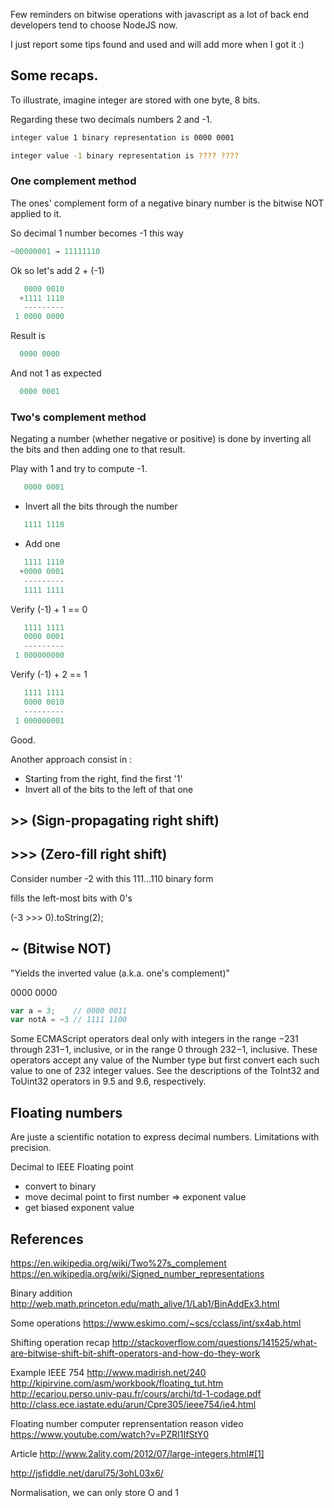 Few reminders on bitwise operations with javascript as a lot of back end developers tend to choose NodeJS now.

I just report some tips found and used and will add more when I got it :)

## Some recaps.

To illustrate, imagine integer are stored with one byte, 8 bits.

Regarding these two decimals numbers 2 and -1.

```bash
integer value 1 binary representation is 0000 0001
```

```bash
integer value -1 binary representation is ???? ????
```

### One complement method

The ones' complement form of a negative binary number is the bitwise NOT applied to it.

So decimal 1 number becomes -1 this way

```javascript
~00000001 → 11111110
```



Ok so let's add 2 + (-1)

```javascript
   0000 0010
  +1111 1110
   ---------
 1 0000 0000
```

Result is

```javascript
  0000 0000
```

And not 1 as expected

```javascript
  0000 0001
```

### Two's complement method

Negating a number (whether negative or positive) is done by inverting all the bits and then adding one to that result.

Play with 1 and try to compute -1.

```javascript
   0000 0001
```

- Invert all the bits through the number

```javascript
   1111 1110
```

- Add one

```javascript
   1111 1110
  +0000 0001
   ---------
   1111 1111
```

Verify (-1) + 1 == 0

```javascript
   1111 1111
   0000 0001
   ---------
 1 000000000
```

Verify (-1) + 2 == 1

```javascript
   1111 1111
   0000 0010
   ---------
 1 000000001
```

Good.

Another approach consist in :

- Starting from the right, find the first '1'
- Invert all of the bits to the left of that one

## >> (Sign-propagating right shift)



## >>> (Zero-fill right shift)

Consider number -2 with this 111...110 binary form

fills the left-most bits with 0's

(-3 >>> 0).toString(2);

## ~ (Bitwise NOT)

"Yields the inverted value (a.k.a. one's complement)"



0000 0000

```javascript
var a = 3;    // 0000 0011
var notA = ~3 // 1111 1100
```

Some ECMAScript operators deal only with integers in the range −231 through 231−1, inclusive, or in the range 0 through 232−1, inclusive. These operators accept any value of the Number type but first convert each such value to one of 232 integer values. See the descriptions of the ToInt32 and ToUint32 operators in 9.5 and 9.6, respectively.

## Floating numbers

Are juste a scientific notation to express decimal numbers. Limitations with precision.

Decimal to IEEE Floating point

- convert to binary
- move decimal point to first number => exponent value
- get biased exponent value 

## References

https://en.wikipedia.org/wiki/Two%27s_complement
https://en.wikipedia.org/wiki/Signed_number_representations

Binary addition
http://web.math.princeton.edu/math_alive/1/Lab1/BinAddEx3.html

Some operations
https://www.eskimo.com/~scs/cclass/int/sx4ab.html

Shifting operation recap
http://stackoverflow.com/questions/141525/what-are-bitwise-shift-bit-shift-operators-and-how-do-they-work

Example IEEE 754
http://www.madirish.net/240
http://kipirvine.com/asm/workbook/floating_tut.htm
http://ecariou.perso.univ-pau.fr/cours/archi/td-1-codage.pdf
http://class.ece.iastate.edu/arun/Cpre305/ieee754/ie4.html

Floating number computer reprensentation reason video
https://www.youtube.com/watch?v=PZRI1IfStY0


Article
http://www.2ality.com/2012/07/large-integers.html#[1]

http://jsfiddle.net/darul75/3ohL03x6/



Normalisation, we can only store O and 1
